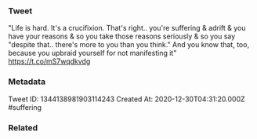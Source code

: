 ### Tweet
"Life is hard. It's a crucifixion. That's right.. you're suffering &amp; adrift &amp; you have your reasons &amp; so you take those reasons seriously &amp; so you say "despite that.. there's more to you than you think." And you know that, too, because you upbraid yourself for not manifesting it" https://t.co/mS7wqdkvdg

### Metadata
Tweet ID: 1344138981903114243
Created At: 2020-12-30T04:31:20.000Z
#suffering

### Related

